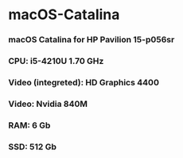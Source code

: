 # macOS-Catalina

### macOS Catalina for HP Pavilion 15-p056sr

### CPU: i5-4210U 1.70 GHz
### Video (integreted): HD Graphics 4400
### Video: Nvidia 840M
### RAM: 6 Gb
### SSD: 512 Gb
